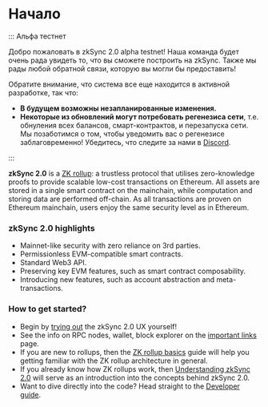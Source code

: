 # Начало

::: Альфа тестнет

Добро пожаловать в zkSync 2.0 alpha testnet! Наша команда будет очень рада увидеть то, что вы сможете построить на zkSync. Также мы рады любой обратной связи, которую вы могли бы предоставить!

Обратите внимание, что система все еще находится в активной разработке, так что:

- **В будущем возможны незапланированные изменения.**
- **Некоторые из обновлений могут потребовать регенезиса сети**, т.е. обнуления всех балансов, смарт-контрактов, и перезапуска сети. Мы позаботимся о том, чтобы уведомить вас о регенезисе заблаговременно! Убедитесь, что следите за нами в [Discord](https://discord.gg/px2aR7w).

:::

**zkSync 2.0** is a [ZK rollup](./rollups.md): a trustless protocol that utilises zero-knowledge proofs to provide scalable low-cost transactions on Ethereum. All assets are stored in a single smart contract on the mainchain, while computation and storing data are performed off-chain. As all transactions are proven on Ethereum mainchain, users enjoy the same security level as in Ethereum.

### zkSync 2.0 highlights

- Mainnet-like security with zero reliance on 3rd parties.
- Permissionless EVM-compatible smart contracts.
- Standard Web3 API.
- Preserving key EVM features, such as smart contract composability.
- Introducing new features, such as account abstraction and meta-transactions.

### How to get started?

- Begin by [trying out](./testnet/user.md) the zkSync 2.0 UX yourself!
- See the info on RPC nodes, wallet, block explorer on the [important links](./testnet/important-links.md) page.
- If you are new to rollups, then the [ZK rollup basics](./rollups.md) guide will help you getting familiar with the ZK rollup architecture in general.
- If you already know how ZK rollups work, then [Understanding zkSync 2.0](./zksync-v2) will serve as an introduction into the concepts behind zkSync 2.0.
- Want to dive directly into the code? Head straight to the [Developer guide](./guide).
